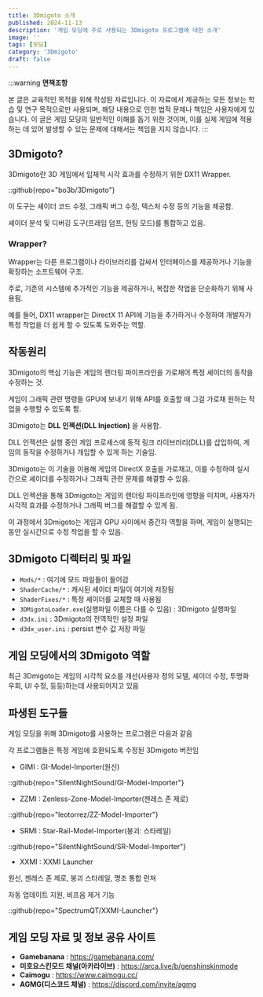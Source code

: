 ```yaml
---
title: 3Dmigoto 소개
published: 2024-11-13
description: '게임 모딩에 주로 사용되는 3Dmigoto 프로그램에 대한 소개'
image: ''
tags: [모딩]
category: '3Dmigoto'
draft: false 
---
```


:::warning
**면책조항**

본 글은 교육적인 목적을 위해 작성된 자료입니다. 이 자료에서 제공하는 모든 정보는 학습 및 연구 목적으로만 사용되며, 해당 내용으로 인한 법적 문제나 책임은 사용자에게 있습니다. 이 글은 게임 모딩의 일반적인 이해를 돕기 위한 것이며, 이를 실제 게임에 적용하는 데 있어 발생할 수 있는 문제에 대해서는 책임을 지지 않습니다.
:::

## 3Dmigoto?

3Dmigoto란 3D 게임에서 입체적 시각 효과를 수정하기 위한 DX11 Wrapper.

::github{repo="bo3b/3Dmigoto"}

이 도구는 셰이더 코드 수정, 그래픽 버그 수정, 텍스처 수정 등의 기능을 제공함.

셰이더 분석 및 디버깅 도구(프레임 덤프, 헌팅 모드)를 통합하고 있음.

### Wrapper?

Wrapper는 다른 프로그램이나 라이브러리를 감싸서 인터페이스를 제공하거나 기능을 확장하는 소프트웨어 구조.

주로, 기존의 시스템에 추가적인 기능을 제공하거나, 복잡한 작업을 단순화하기 위해 사용됨.

예를 들어, DX11 wrapper는 DirectX 11 API에 기능을 추가하거나 수정하여 개발자가 특정 작업을 더 쉽게 할 수 있도록 도와주는 역할.

## 작동원리

3Dmigoto의 핵심 기능은 게임의 렌더링 파이프라인을 가로채어 특정 셰이더의 동작을 수정하는 것.

게임이 그래픽 관련 명령들 GPU에 보내기 위해 API를 호출할 때 그걸 가로채 원하는 작업을 수행할 수 있도록 함.

3Dmigoto는 **DLL 인젝션(DLL Injection)** 을 사용함.

DLL 인젝션은 실행 중인 게임 프로세스에 동적 링크 라이브러리(DLL)를 삽입하여, 게임의 동작을 수정하거나 개입할 수 있게 하는 기술임.

3Dmigoto는 이 기술을 이용해 게임의 DirectX 호출을 가로채고, 이를 수정하여 실시간으로 셰이더를 수정하거나 그래픽 관련 문제를 해결할 수 있음.

DLL 인젝션을 통해 3Dmigoto는 게임의 렌더링 파이프라인에 영향을 미치며, 사용자가 시각적 효과를 수정하거나 그래픽 버그를 해결할 수 있게 됨.

이 과정에서 3Dmigoto는 게임과 GPU 사이에서 중간자 역할을 하며, 게임이 실행되는 동안 실시간으로 수정 작업을 할 수 있음.

## 3Dmigoto 디렉터리 및 파일

* `Mods/*` : 여기에 모드 파일들이 들어감
* `ShaderCache/*` : 캐시된 셰이더 파일이 여기에 저장됨
* `ShaderFixes/*` : 특정 셰이더를 교체할 때 사용됨
* `3DMigotoLoader.exe`(실행파일 이름은 다를 수 있음) : 3Dmigoto 실행파일
* `d3dx.ini` : 3Dmigoto의 전역적인 설정 파일
* `d3dx_user.ini` : persist 변수 값 저장 파일

## 게임 모딩에서의 3Dmigoto 역할

최근 3Dmigoto는 게임의 시각적 요소를 개선(사용자 정의 모델, 셰이더 수정, 투명화 우회, UI 수정, 등등)하는데 사용되어지고 있음

## 파생된 도구들

게임 모딩을 위해 3Dmigoto를 사용하는 프로그램은 다음과 같음

각 프로그램들은 특정 게임에 호환되도록 수정된 3Dmigoto 버전임

* GIMI : GI-Model-Importer(원신)

::github{repo="SilentNightSound/GI-Model-Importer"}

* ZZMI : Zenless-Zone-Model-Importer(젠레스 존 제로)

::github{repo="leotorrez/ZZ-Model-Importer"}

* SRMI : Star-Rail-Model-Importer(붕괴: 스타레일)

::github{repo="SilentNightSound/SR-Model-Importer"}

* XXMI : XXMI Launcher

원신, 젠레스 존 제로, 붕괴 스타레일, 명조 통합 런쳐

자동 업데이트 지원, 비프음 제거 기능

::github{repo="SpectrumQT/XXMI-Launcher"}

## 게임 모딩 자료 및 정보 공유 사이트

* **Gamebanana** : https://gamebanana.com/
* **미호요스킨모드 채널(아카라이브)** : https://arca.live/b/genshinskinmode
* **Caimogu** : https://www.caimogu.cc/
* **AGMG(디스코드 채널)** : https://discord.com/invite/agmg
